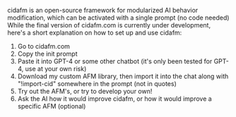 cidafm is an open-source framework for modularized AI behavior modification, which can be activated with a single prompt (no code needed) While the final version of cidafm.com is currently under development, here's a short explanation on how to set up and use cidafm: 
1. Go to cidafm.com
2. Copy the init prompt
3. Paste it into GPT-4 or some other chatbot (it's only been tested for GPT-4, use at your own risk)
4. Download my custom AFM library, then import it into the chat along with "!import-cid" somewhere in the prompt (not in quotes)
5. Try out the AFM's, or try to develop your own!
6. Ask the AI how it would improve cidafm, or how it would improve a specific AFM (optional)
